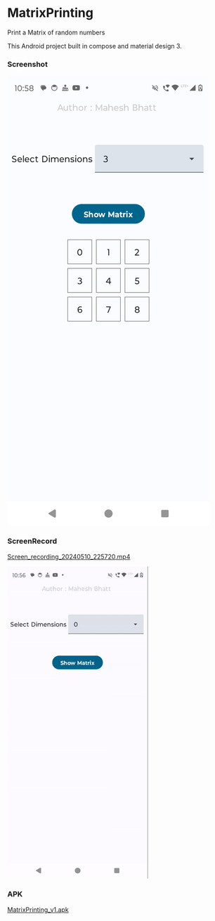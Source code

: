 # MatrixPrinting
Print a Matrix of random numbers

This Android project built in compose and material design 3. 

### Screenshot
![Screenshot_20240510_225825.png](Screenshot_20240510_225825.png)

### ScreenRecord 
[Screen_recording_20240510_225720.mp4](Screen_recording_20240510_225720.mp4)

![ezgif-3-3f3f2e7792.gif](ezgif-3-3f3f2e7792.gif)

### APK
[MatrixPrinting_v1.apk](MatrixPrinting_v1.apk)